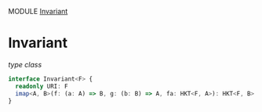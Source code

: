 MODULE [Invariant](https://github.com/gcanti/fp-ts/blob/master/src/Invariant.ts)
# Invariant
*type class*
```ts
interface Invariant<F> {
  readonly URI: F
  imap<A, B>(f: (a: A) => B, g: (b: B) => A, fa: HKT<F, A>): HKT<F, B>
}
```